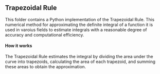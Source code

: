## Trapezoidal Rule

This folder contains a Python implementation of the Trapezoidal Rule. This numerical method for approximating the definite integral of a function it is used in varoius fields to estimate integrals with a reasonable degree of accuracy and computational efficiency.

#### How it works
The Trapezoidal Rule estimates the integral by dividing the area under the curve into trapezoids, calculating the area of each trapezoid, and summing these areas to obtain the approximation.
